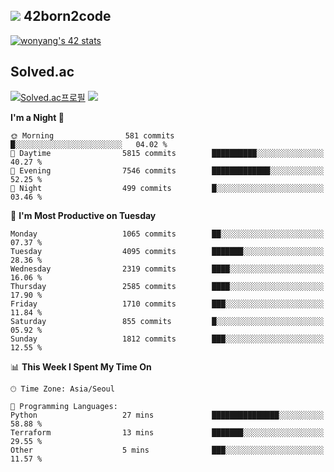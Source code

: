 
## <img src="https://img.shields.io/badge/-000000?style=flat&logo=42&logoColor=white"> 42born2code
<!--[![wonyang's 42 stats](https://badge42.vercel.app/api/v2/cl5nhe5b6007809kydha7ht42/stats?cursusId=21&coalitionId=88)](https://profile.intra.42.fr/users/wonyang)-->

[![wonyang's 42 stats](https://badge.mediaplus.ma/starryblue/wonyang?1337Badge=off&UM6P=off)](https://github.com/oakoudad/badge42)

## Solved.ac
[![Solved.ac프로필](http://mazassumnida.wtf/api/v2/generate_badge?boj=bennyws)](https://solved.ac/bennyws)
<a href="https://solved.ac/bennyws"><img src="http://mazandi.herokuapp.com/api?handle=bennyws&theme=cold"/></a>

<!--START_SECTION:waka-->
**I'm a Night 🦉** 

```text
🌞 Morning                581 commits         █░░░░░░░░░░░░░░░░░░░░░░░░   04.02 % 
🌆 Daytime                5815 commits        ██████████░░░░░░░░░░░░░░░   40.27 % 
🌃 Evening                7546 commits        █████████████░░░░░░░░░░░░   52.25 % 
🌙 Night                  499 commits         █░░░░░░░░░░░░░░░░░░░░░░░░   03.46 % 
```
📅 **I'm Most Productive on Tuesday** 

```text
Monday                   1065 commits        ██░░░░░░░░░░░░░░░░░░░░░░░   07.37 % 
Tuesday                  4095 commits        ███████░░░░░░░░░░░░░░░░░░   28.36 % 
Wednesday                2319 commits        ████░░░░░░░░░░░░░░░░░░░░░   16.06 % 
Thursday                 2585 commits        ████░░░░░░░░░░░░░░░░░░░░░   17.90 % 
Friday                   1710 commits        ███░░░░░░░░░░░░░░░░░░░░░░   11.84 % 
Saturday                 855 commits         █░░░░░░░░░░░░░░░░░░░░░░░░   05.92 % 
Sunday                   1812 commits        ███░░░░░░░░░░░░░░░░░░░░░░   12.55 % 
```


📊 **This Week I Spent My Time On** 

```text
🕑︎ Time Zone: Asia/Seoul

💬 Programming Languages: 
Python                   27 mins             ███████████████░░░░░░░░░░   58.88 % 
Terraform                13 mins             ███████░░░░░░░░░░░░░░░░░░   29.55 % 
Other                    5 mins              ███░░░░░░░░░░░░░░░░░░░░░░   11.57 % 
```


<!--END_SECTION:waka-->
